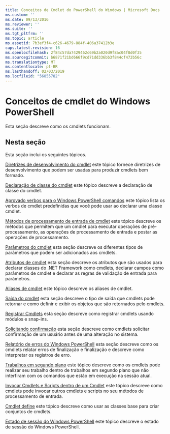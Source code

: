 ```yaml
---
title: Conceitos de Cmdlet do PowerShell do Windows | Microsoft Docs
ms.custom: ''
ms.date: 09/13/2016
ms.reviewer: ''
ms.suite: ''
ms.tgt_pltfrm: ''
ms.topic: article
ms.assetid: 7b3ef3f4-c626-4679-884f-406a37412b3e
caps.latest.revision: 16
ms.openlocfilehash: 2f84c57da7429462c69b2a020d9f8ac04f8d0f35
ms.sourcegitcommit: b6871f21bd666f9cd71dd336bb3f844cf472b56c
ms.translationtype: MT
ms.contentlocale: pt-BR
ms.lasthandoff: 02/03/2019
ms.locfileid: "56855782"
---
```

# <a name="windows-powershell-cmdlet-concepts"></a>Conceitos de cmdlet do Windows PowerShell

Esta seção descreve como os cmdlets funcionam.

## <a name="in-this-section"></a>Nesta seção

Esta seção inclui os seguintes tópicos.

[Diretrizes de desenvolvimento do cmdlet](./cmdlet-development-guidelines.md) este tópico fornece diretrizes de desenvolvimento que podem ser usadas para produzir cmdlets bem formado.

[Declaração de classe do cmdlet](./cmdlet-class-declaration.md) este tópico descreve a declaração de classe do cmdlet.

[Aprovado verbos para o Windows PowerShell comandos](./approved-verbs-for-windows-powershell-commands.md) este tópico lista os verbos de cmdlet predefinidas que você pode usar ao declarar uma classe cmdlet.

[Métodos de processamento de entrada de cmdlet](./cmdlet-input-processing-methods.md) este tópico descreve os métodos que permitem que um cmdlet para executar operações de pré-processamento, as operações de processamento de entrada e postar as operações de processamento.

[Parâmetros do cmdlet](./cmdlet-parameters.md) esta seção descreve os diferentes tipos de parâmetros que podem ser adicionados aos cmdlets.

[Atributos de cmdlet](./cmdlet-attributes.md) esta seção descreve os atributos que são usados para declarar classes do .NET Framework como cmdlets, declarar campos como parâmetros de cmdlet e declarar as regras de validação de entrada para parâmetros.

[Aliases de cmdlet](./cmdlet-aliases.md) este tópico descreve os aliases de cmdlet.

[Saída do cmdlet](./cmdlet-output.md) esta seção descreve o tipo de saída que cmdlets pode retornar e como definir e exibir os objetos que são retornados pelo cmdlets.

[Registrar Cmdlets](./modules-and-snap-ins.md) esta seção descreve como registrar cmdlets usando módulos e snap-ins.

[Solicitando confirmação](./requesting-confirmation-from-cmdlets.md) esta seção descreve como cmdlets solicitar confirmação de um usuário antes de uma alteração no sistema.

[Relatório de erros do Windows PowerShell](./error-reporting-concepts.md) esta seção descreve como os cmdlets relatar erros de finalização e finalização e descreve como interpretar os registros de erro.

[Trabalhos em segundo plano](./background-jobs.md) este tópico descreve como os cmdlets pode realizar seu trabalho dentro de trabalhos em segundo plano que não interfiram com os comandos que estão em execução na sessão atual.

[Invocar Cmdlets e Scripts dentro de um Cmdlet](./invoking-cmdlets-and-scripts-within-a-cmdlet.md) este tópico descreve como cmdlets pode invocar outros cmdlets e scripts no seu métodos de processamento de entrada.

[Cmdlet define](./cmdlet-sets.md) este tópico descreve como usar as classes base para criar conjuntos de cmdlets.

[Estado de sessão do Windows PowerShell](./windows-powershell-session-state.md) este tópico descreve o estado de sessão do Windows PowerShell.
